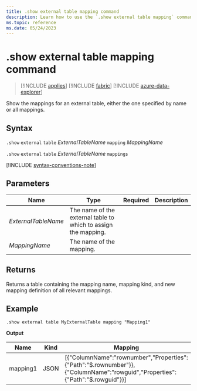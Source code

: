 ```yaml
---
title: .show external table mapping command
description: Learn how to use the `.show external table mapping` command to show external table mappings for Azure Blob Storage or Azure Data Lake external tables.
ms.topic: reference
ms.date: 05/24/2023
---
```


# .show external table mapping command

> [!INCLUDE [applies](../includes/applies-to-version/applies.md)] [!INCLUDE [fabric](../includes/applies-to-version/fabric.md)] [!INCLUDE [azure-data-explorer](../includes/applies-to-version/azure-data-explorer.md)]

Show the mappings for an external table, either the one specified by name or all mappings.

## Syntax

`.show` `external` `table` *ExternalTableName* `mapping` *MappingName*

`.show` `external` `table` *ExternalTableName* `mappings`

[!INCLUDE [syntax-conventions-note](../includes/syntax-conventions-note.md)]

## Parameters

|Name|Type|Required|Description|
|--|--|--|--|
|*ExternalTableName*|The name of the external table to which to assign the mapping.|
|*MappingName*|The name of the mapping.|

## Returns

Returns a table containing the mapping name, mapping kind, and new mapping definition of all relevant mappings.

## Example

```kusto
.show external table MyExternalTable mapping "Mapping1" 
```

**Output**

| Name | Kind | Mapping |
|--|--|--|
| mapping1 | JSON | [{"ColumnName":"rownumber","Properties":{"Path":"$.rownumber"}},{"ColumnName":"rowguid","Properties":{"Path":"$.rowguid"}}] |
